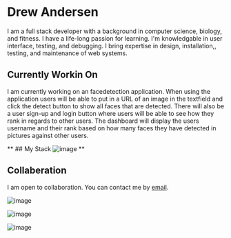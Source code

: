 # Drew Andersen
I am a full stack developer with a background in computer science, biology, and fitness. I have a life-long passion for learning. I'm knowledgable in user interface, testing, and debugging. I bring expertise in design, installation,, testing, and maintenance of web systems.

## Currently Workin On
I am currently working on an facedetection application. When using the application users will be able to put in a URL of an image in the textfield and click the detect button to show all faces that are detected. There will also be a user sign-up and login button where users will be able to see how they rank in regards to other users. The dashboard will display the users username and their rank based on how many faces they have detected in pictures against other users.

** ## My Stack
![image](https://camo.githubusercontent.com/85c563a500551ff740f484d793bf8bb3dfa440982bda2b9473bfdeed5885dfc5/68747470733a2f2f63646e2e6a7364656c6976722e6e65742f67682f64657669636f6e732f64657669636f6e406c61746573742f69636f6e732f68746d6c352f68746d6c352d706c61696e2d776f72646d61726b2e737667) **


## Collaberation
I am open to collaboration. You can contact me by <a href="mailto:andrewtandersen@gmail.com">email</a>.

![image](https://github.com/user-attachments/assets/7bcc0658-6727-40a5-95a3-4e92b7397b02)

![image](https://github.com/user-attachments/assets/8df6edba-35d2-4dd5-817d-0617aa26e463)

![image](https://github-readme-stats.vercel.app/api/top-langs/?username=drew-andersen&theme=vue-dark&show_icons=true&hide_border=true&layout=compact)


<!--
**Drew-Andersen/Drew-Andersen** is a ✨ _special_ ✨ repository because its `README.md` (this file) appears on your GitHub profile.

Here are some ideas to get you started:

- 🌱 I’m currently learning ...
- 💬 Ask me about ...
- 📫 How to reach me: ...
- ⚡ Fun fact: ...
-->
